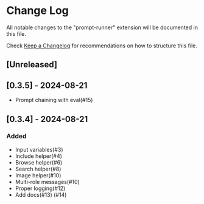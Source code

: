 # Change Log

All notable changes to the "prompt-runner" extension will be documented in this file.

Check [Keep a Changelog](http://keepachangelog.com/) for recommendations on how to structure this file.

## [Unreleased]

## [0.3.5] - 2024-08-21
- Prompt chaining with eval(#15)

## [0.3.4] - 2024-08-21

### Added
- Input variables(#3)
- Include helper(#4)
- Browse helper(#6)
- Search helper(#8)
- Image helper(#10)
- Multi-role messages(#10)
- Proper logging(#12)
- Add docs(#13) (#14)

